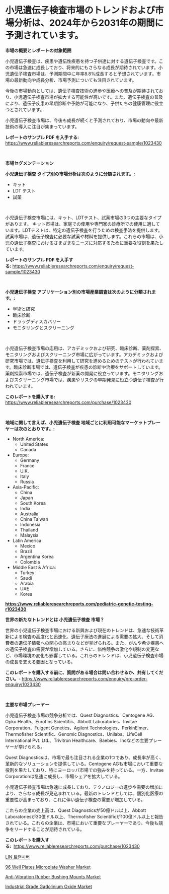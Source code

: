 <p><h1>小児遺伝子検査市場のトレンドおよび市場分析は、2024年から2031年の期間に予測されています。</h1></p><p><strong>市場の概要とレポートの対象範囲</strong></p>
<p><p>小児遺伝子検査は、疾患や遺伝性疾患を持つ子供達に対する遺伝子検査です。この市場は急速に成長しており、将来的にもさらなる成長が期待されています。小児遺伝子検査市場は、予測期間中に年率8.8%成長すると予想されています。市場の最新動向や成長分析、市場予測についても注目されています。</p><p>今後の市場動向としては、遺伝子検査技術の進歩や医療への普及が期待されており、小児遺伝子検査市場が拡大する可能性が高いです。また、遺伝子検査の普及により、遺伝子疾患の早期診断や予防が可能になり、子供たちの健康管理に役立つとされています。</p><p>小児遺伝子検査市場は、今後も成長が続くと予測されており、市場の動向や最新技術の導入に注目が集まっています。</p></p>
<p><strong>レポートのサンプル PDF を入手する:</strong> <a href="https://www.reliableresearchreports.com/enquiry/request-sample/1023430">https://www.reliableresearchreports.com/enquiry/request-sample/1023430</a></p>
<p>&nbsp;</p>
<p><strong>市場セグメンテーション</strong></p>
<p><strong>小児遺伝子検査 タイプ別の市場分析は次のように分類されます。:</strong></p>
<p><ul><li>キット</li><li>LDT テスト</li><li>試薬</li></ul></p>
<p>&nbsp;</p>
<p><p>小児遺伝子検査市場には、キット、LDTテスト、試薬市場の3つの主要なタイプがあります。 キット市場は、家庭での使用や専門家の診療所での使用に適しています。LDTテストは、特定の遺伝子検査を行うための検査手法を提供します。試薬市場は、遺伝子検査に必要な試薬や材料を提供します。これらの市場は、小児の遺伝子検査におけるさまざまなニーズに対応するために重要な役割を果たしています。</p></p>
<p><strong>レポートのサンプル PDF を入手する:</strong>&nbsp;<a href="https://www.reliableresearchreports.com/enquiry/request-sample/1023430">https://www.reliableresearchreports.com/enquiry/request-sample/1023430</a></p>
<p>&nbsp;</p>
<p><strong> 小児遺伝子検査 アプリケーション別の市場産業調査は次のように分類されます。:</strong></p>
<p><ul><li>学術と研究</li><li>臨床診断</li><li>ドラッグディスカバリー</li><li>モニタリングとスクリーニング</li></ul></p>
<p>&nbsp;</p>
<p><p>小児遺伝子検査市場の応用は、アカデミックおよび研究、臨床診断、薬剤探索、モニタリングおよびスクリーニング市場に広がっています。アカデミックおよび研究市場では、遺伝子検査を利用して研究を進めるためのテストが行われています。臨床診断市場では、遺伝子検査が疾患の診断や治療をサポートしています。薬剤探索市場では、遺伝子検査が新薬の開発に役立っています。モニタリングおよびスクリーニング市場では、疾患やリスクの早期発見に役立つ遺伝子検査が行われています。</p></p>
<p><strong>このレポートを購入する:</strong>&nbsp; <a href="https://www.reliableresearchreports.com/purchase/1023430">https://www.reliableresearchreports.com/purchase/1023430</a></p>
<p>&nbsp;</p>
<p><strong>地域に関して言えば、小児遺伝子検査 地域ごとに利用可能なマーケットプレーヤーは次のとおりです。:</strong></p>
<p><ul>
    <li>
        North America:
        <ul>
            <li>United States</li>
            <li>Canada</li>
        </ul>
    </li>
    <li>
        Europe:
        <ul>
            <li>Germany</li>
            <li>France</li>
            <li>U.K.</li>
            <li>Italy</li>
            <li>Russia</li>
        </ul>
    </li>
    <li>
        Asia-Pacific:
        <ul>
            <li>China</li>
            <li>Japan</li>
            <li>South Korea</li>
            <li>India</li>
            <li>Australia</li>
            <li>China Taiwan</li>
            <li>Indonesia</li>
            <li>Thailand</li>
            <li>Malaysia</li>
        </ul>
    </li>
    <li>
        Latin America:
        <ul>
            <li>Mexico</li>
            <li>Brazil</li>
            <li>Argentina Korea</li>
            <li>Colombia</li>
        </ul>
    </li>
    <li>
        Middle East & Africa:
        <ul>
            <li>Turkey</li>
            <li>Saudi</li>
            <li>Arabia</li>
            <li>UAE</li>
            <li>Korea</li>
        </ul>
    </li>
    </ul></p>
<p><strong><a href="https://www.reliableresearchreports.com/pediatric-genetic-testing-r1023430">https://www.reliableresearchreports.com/pediatric-genetic-testing-r1023430</a></strong>&nbsp;</p>
<p><strong>世界の新たなトレンドとは 小児遺伝子検査 市場？</strong></p>
<p><p>世界の小児遺伝子検査市場における新興および現在のトレンドは、急速な技術革新による検査の高度化と迅速化、遺伝子療法の進展による需要の拡大、そして消費者の遺伝子情報への関心の高まりなどが挙げられる。また、がんや希少疾患への遺伝子検査の需要が増加している。さらに、価格競争の激化や規制の変更など、市場環境の変化も影響している。これらのトレンドは、小児遺伝子検査市場の成長を支える要因となっている。</p></p>
<p><strong>このレポートを購入する前に、質問がある場合は問い合わせるか、共有してください。</strong>- <a href="https://www.reliableresearchreports.com/enquiry/pre-order-enquiry/1023430">https://www.reliableresearchreports.com/enquiry/pre-order-enquiry/1023430</a></p>
<p>&nbsp;</p>
<p><strong>主要な市場プレーヤー</strong></p>
<p><p>小児遺伝子検査市場の競争分析では、Quest Diagnostics、Centogene AG、Opko Health、Eurofins Scientific、Abbott Laboratories、Invitae Corporation、Fulgent Genetics、Agilent Technologies、PerkinElmer、Thermofisher Scientific、Genomic Diagnostics、Unilabs、LifeCell International Pvt. Ltd.、Trivitron Healthcare、Baebies、Incなどの主要プレーヤーが挙げられる。</p><p>Quest Diagnosticsは、市場で最も注目される企業の1つであり、成長率が高く、革新的なソリューションを提供している。Centogene AGも市場において重要な役割を果たしており、特にヨーロッパ市場での強みを持っている。一方、Invitae Corporationは急速に成長し、市場シェアを拡大している。</p><p>小児遺伝子検査市場は急速に成長しており、テクノロジーの進歩や需要の増加により、さらなる成長が見込まれている。最新のトレンドとしては、個別化医療の重要性が高まっており、これに伴い遺伝子検査の需要が増加している。</p><p>これらの企業の売上高は、Quest Diagnosticsが50億ドル以上、Abbott Laboratoriesが30億ドル以上、Thermofisher Scientificが100億ドル以上と報告されている。これらの企業は、市場において重要なプレーヤーであり、今後も競争をリードすることが期待されている。</p></p>
<p><strong>このレポートを購入する:</strong>&nbsp;&nbsp;<a href="https://www.reliableresearchreports.com/purchase/1023430">https://www.reliableresearchreports.com/purchase/1023430</a></p>
<p><p><a href="https://github.com/laholand/Market-Research-Report-List-3/blob/main/721778021488.md">LIN 트랜시버</a></p><p><a href="https://github.com/JameTravis/Market-Research-Report-List-4/blob/main/96-well-plates-microplate-washer-market.md">96 Well Plates Microplate Washer Market</a></p><p><a href="https://www.linkedin.com/pulse/anti-vibration-rubber-bushing-mounts-market-furnish-information-x7b5e?trackingId=starBBIzws9lQUSiTYeiGg%3D%3D">Anti-Vibration Rubber Bushing Mounts Market</a></p><p><a href="https://www.linkedin.com/pulse/industrial-grade-gadolinium-oxide-market-insights-players-forecast-6txoe?trackingId=g9lfYqo0PRq75TIxVP7ZPQ%3D%3D">Industrial Grade Gadolinium Oxide Market</a></p></p>